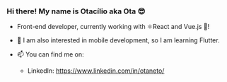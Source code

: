 ### Hi there! My name is Otacílio aka Ota 😎

- Front-end developer, currently working with ⚛React and Vue.js 💚!

- 🌱 I am also interested in mobile development, so I am learning Flutter.

- 📫 You can find me on:
  - LinkedIn: https://www.linkedin.com/in/otaneto/

